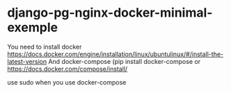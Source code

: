 # django-pg-nginx-docker-minimal-exemple

You need to install docker https://docs.docker.com/engine/installation/linux/ubuntulinux/#/install-the-latest-version
And docker-compose (pip install docker-compose or https://docs.docker.com/compose/install/

use sudo when you use docker-compose
